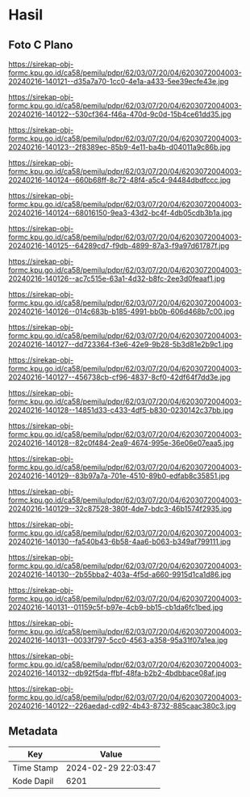 # Hasil

## Foto C Plano

https://sirekap-obj-formc.kpu.go.id/ca58/pemilu/pdpr/62/03/07/20/04/6203072004003-20240216-140121--d35a7a70-1cc0-4e1a-a433-5ee39ecfe43e.jpg

https://sirekap-obj-formc.kpu.go.id/ca58/pemilu/pdpr/62/03/07/20/04/6203072004003-20240216-140122--530cf364-f46a-470d-9c0d-15b4ce61dd35.jpg

https://sirekap-obj-formc.kpu.go.id/ca58/pemilu/pdpr/62/03/07/20/04/6203072004003-20240216-140123--2f8389ec-85b9-4e11-ba4b-d04011a9c86b.jpg

https://sirekap-obj-formc.kpu.go.id/ca58/pemilu/pdpr/62/03/07/20/04/6203072004003-20240216-140124--660b68ff-8c72-48f4-a5c4-94484dbdfccc.jpg

https://sirekap-obj-formc.kpu.go.id/ca58/pemilu/pdpr/62/03/07/20/04/6203072004003-20240216-140124--68016150-9ea3-43d2-bc4f-4db05cdb3b1a.jpg

https://sirekap-obj-formc.kpu.go.id/ca58/pemilu/pdpr/62/03/07/20/04/6203072004003-20240216-140125--64289cd7-f9db-4899-87a3-f9a97d61787f.jpg

https://sirekap-obj-formc.kpu.go.id/ca58/pemilu/pdpr/62/03/07/20/04/6203072004003-20240216-140126--ac7c515e-63a1-4d32-b8fc-2ee3d0feaaf1.jpg

https://sirekap-obj-formc.kpu.go.id/ca58/pemilu/pdpr/62/03/07/20/04/6203072004003-20240216-140126--014c683b-b185-4991-bb0b-606d468b7c00.jpg

https://sirekap-obj-formc.kpu.go.id/ca58/pemilu/pdpr/62/03/07/20/04/6203072004003-20240216-140127--dd723364-f3e6-42e9-9b28-5b3d81e2b9c1.jpg

https://sirekap-obj-formc.kpu.go.id/ca58/pemilu/pdpr/62/03/07/20/04/6203072004003-20240216-140127--456738cb-cf96-4837-8cf0-42df64f7dd3e.jpg

https://sirekap-obj-formc.kpu.go.id/ca58/pemilu/pdpr/62/03/07/20/04/6203072004003-20240216-140128--14851d33-c433-4df5-b830-0230142c37bb.jpg

https://sirekap-obj-formc.kpu.go.id/ca58/pemilu/pdpr/62/03/07/20/04/6203072004003-20240216-140128--82c0f484-2ea9-4674-995e-36e06e07eaa5.jpg

https://sirekap-obj-formc.kpu.go.id/ca58/pemilu/pdpr/62/03/07/20/04/6203072004003-20240216-140129--83b97a7a-701e-4510-89b0-edfab8c35851.jpg

https://sirekap-obj-formc.kpu.go.id/ca58/pemilu/pdpr/62/03/07/20/04/6203072004003-20240216-140129--32c87528-380f-4de7-bdc3-46b1574f2935.jpg

https://sirekap-obj-formc.kpu.go.id/ca58/pemilu/pdpr/62/03/07/20/04/6203072004003-20240216-140130--fa540b43-6b58-4aa6-b063-b349af799111.jpg

https://sirekap-obj-formc.kpu.go.id/ca58/pemilu/pdpr/62/03/07/20/04/6203072004003-20240216-140130--2b55bba2-403a-4f5d-a660-9915d1ca1d86.jpg

https://sirekap-obj-formc.kpu.go.id/ca58/pemilu/pdpr/62/03/07/20/04/6203072004003-20240216-140131--01159c5f-b97e-4cb9-bb15-cb1da6fc1bed.jpg

https://sirekap-obj-formc.kpu.go.id/ca58/pemilu/pdpr/62/03/07/20/04/6203072004003-20240216-140131--0033f797-5cc0-4563-a358-95a31f07a1ea.jpg

https://sirekap-obj-formc.kpu.go.id/ca58/pemilu/pdpr/62/03/07/20/04/6203072004003-20240216-140132--db92f5da-ffbf-48fa-b2b2-4bdbbace08af.jpg

https://sirekap-obj-formc.kpu.go.id/ca58/pemilu/pdpr/62/03/07/20/04/6203072004003-20240216-140122--226aedad-cd92-4b43-8732-885caac380c3.jpg


## Metadata

| Key        | Value               |
| ---------- | ------------------- |
| Time Stamp | 2024-02-29 22:03:47 |
| Kode Dapil | 6201                |




